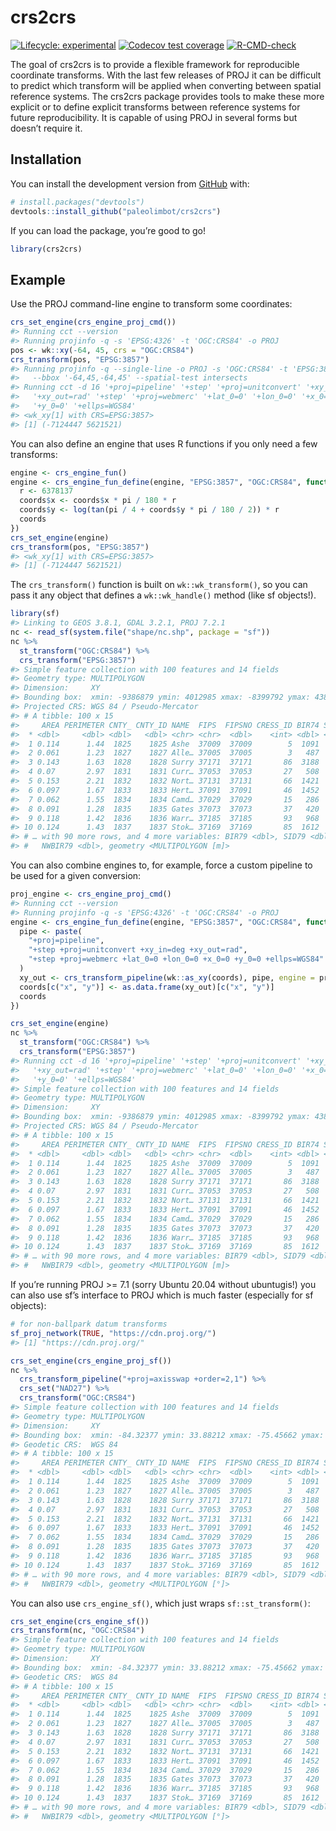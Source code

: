 
<!-- README.md is generated from README.Rmd. Please edit that file -->

# crs2crs

<!-- badges: start -->

[![Lifecycle:
experimental](https://img.shields.io/badge/lifecycle-experimental-orange.svg)](https://lifecycle.r-lib.org/articles/stages.html#experimental)
[![Codecov test
coverage](https://codecov.io/gh/paleolimbot/crs2crs/branch/master/graph/badge.svg)](https://codecov.io/gh/paleolimbot/crs2crs?branch=master)
[![R-CMD-check](https://github.com/paleolimbot/crs2crs/workflows/R-CMD-check/badge.svg)](https://github.com/paleolimbot/crs2crs/actions)
<!-- badges: end -->

The goal of crs2crs is to provide a flexible framework for reproducible
coordinate transforms. With the last few releases of PROJ it can be
difficult to predict which transform will be applied when converting
between spatial reference systems. The crs2crs package provides tools to
make these more explicit or to define explicit transforms between
reference systems for future reproducibility. It is capable of using
PROJ in several forms but doesn’t require it.

## Installation

You can install the development version from
[GitHub](https://github.com/) with:

``` r
# install.packages("devtools")
devtools::install_github("paleolimbot/crs2crs")
```

If you can load the package, you’re good to go!

``` r
library(crs2crs)
```

## Example

Use the PROJ command-line engine to transform some coordinates:

``` r
crs_set_engine(crs_engine_proj_cmd())
#> Running cct --version
#> Running projinfo -q -s 'EPSG:4326' -t 'OGC:CRS84' -o PROJ
pos <- wk::xy(-64, 45, crs = "OGC:CRS84")
crs_transform(pos, "EPSG:3857")
#> Running projinfo -q --single-line -o PROJ -s 'OGC:CRS84' -t 'EPSG:3857' \
#>   --bbox '-64,45,-64,45' --spatial-test intersects
#> Running cct -d 16 '+proj=pipeline' '+step' '+proj=unitconvert' '+xy_in=deg' \
#>   '+xy_out=rad' '+step' '+proj=webmerc' '+lat_0=0' '+lon_0=0' '+x_0=0' \
#>   '+y_0=0' '+ellps=WGS84'
#> <wk_xy[1] with CRS=EPSG:3857>
#> [1] (-7124447 5621521)
```

You can also define an engine that uses R functions if you only need a
few transforms:

``` r
engine <- crs_engine_fun()
engine <- crs_engine_fun_define(engine, "EPSG:3857", "OGC:CRS84", function(coords) {
  r <- 6378137
  coords$x <- coords$x * pi / 180 * r
  coords$y <- log(tan(pi / 4 + coords$y * pi / 180 / 2)) * r
  coords
})
crs_set_engine(engine)
crs_transform(pos, "EPSG:3857")
#> <wk_xy[1] with CRS=EPSG:3857>
#> [1] (-7124447 5621521)
```

The `crs_transform()` function is built on `wk::wk_transform()`, so you
can pass it any object that defines a `wk::wk_handle()` method (like sf
objects!).

``` r
library(sf)
#> Linking to GEOS 3.8.1, GDAL 3.2.1, PROJ 7.2.1
nc <- read_sf(system.file("shape/nc.shp", package = "sf"))
nc %>% 
  st_transform("OGC:CRS84") %>% 
  crs_transform("EPSG:3857")
#> Simple feature collection with 100 features and 14 fields
#> Geometry type: MULTIPOLYGON
#> Dimension:     XY
#> Bounding box:  xmin: -9386879 ymin: 4012985 xmax: -8399792 ymax: 4382074
#> Projected CRS: WGS 84 / Pseudo-Mercator
#> # A tibble: 100 x 15
#>     AREA PERIMETER CNTY_ CNTY_ID NAME  FIPS  FIPSNO CRESS_ID BIR74 SID74 NWBIR74
#>  * <dbl>     <dbl> <dbl>   <dbl> <chr> <chr>  <dbl>    <int> <dbl> <dbl>   <dbl>
#>  1 0.114      1.44  1825    1825 Ashe  37009  37009        5  1091     1      10
#>  2 0.061      1.23  1827    1827 Alle… 37005  37005        3   487     0      10
#>  3 0.143      1.63  1828    1828 Surry 37171  37171       86  3188     5     208
#>  4 0.07       2.97  1831    1831 Curr… 37053  37053       27   508     1     123
#>  5 0.153      2.21  1832    1832 Nort… 37131  37131       66  1421     9    1066
#>  6 0.097      1.67  1833    1833 Hert… 37091  37091       46  1452     7     954
#>  7 0.062      1.55  1834    1834 Camd… 37029  37029       15   286     0     115
#>  8 0.091      1.28  1835    1835 Gates 37073  37073       37   420     0     254
#>  9 0.118      1.42  1836    1836 Warr… 37185  37185       93   968     4     748
#> 10 0.124      1.43  1837    1837 Stok… 37169  37169       85  1612     1     160
#> # … with 90 more rows, and 4 more variables: BIR79 <dbl>, SID79 <dbl>,
#> #   NWBIR79 <dbl>, geometry <MULTIPOLYGON [m]>
```

You can also combine engines to, for example, force a custom pipeline to
be used for a given conversion:

``` r
proj_engine <- crs_engine_proj_cmd()
#> Running cct --version
#> Running projinfo -q -s 'EPSG:4326' -t 'OGC:CRS84' -o PROJ
engine <- crs_engine_fun_define(engine, "EPSG:3857", "OGC:CRS84", function(coords) {
  pipe <- paste(
    "+proj=pipeline",
    "+step +proj=unitconvert +xy_in=deg +xy_out=rad",
    "+step +proj=webmerc +lat_0=0 +lon_0=0 +x_0=0 +y_0=0 +ellps=WGS84"
  )
  xy_out <- crs_transform_pipeline(wk::as_xy(coords), pipe, engine = proj_engine)
  coords[c("x", "y")] <- as.data.frame(xy_out)[c("x", "y")]
  coords
})

crs_set_engine(engine)
nc %>%
  st_transform("OGC:CRS84") %>% 
  crs_transform("EPSG:3857")
#> Running cct -d 16 '+proj=pipeline' '+step' '+proj=unitconvert' '+xy_in=deg' \
#>   '+xy_out=rad' '+step' '+proj=webmerc' '+lat_0=0' '+lon_0=0' '+x_0=0' \
#>   '+y_0=0' '+ellps=WGS84'
#> Simple feature collection with 100 features and 14 fields
#> Geometry type: MULTIPOLYGON
#> Dimension:     XY
#> Bounding box:  xmin: -9386879 ymin: 4012985 xmax: -8399792 ymax: 4382074
#> Projected CRS: WGS 84 / Pseudo-Mercator
#> # A tibble: 100 x 15
#>     AREA PERIMETER CNTY_ CNTY_ID NAME  FIPS  FIPSNO CRESS_ID BIR74 SID74 NWBIR74
#>  * <dbl>     <dbl> <dbl>   <dbl> <chr> <chr>  <dbl>    <int> <dbl> <dbl>   <dbl>
#>  1 0.114      1.44  1825    1825 Ashe  37009  37009        5  1091     1      10
#>  2 0.061      1.23  1827    1827 Alle… 37005  37005        3   487     0      10
#>  3 0.143      1.63  1828    1828 Surry 37171  37171       86  3188     5     208
#>  4 0.07       2.97  1831    1831 Curr… 37053  37053       27   508     1     123
#>  5 0.153      2.21  1832    1832 Nort… 37131  37131       66  1421     9    1066
#>  6 0.097      1.67  1833    1833 Hert… 37091  37091       46  1452     7     954
#>  7 0.062      1.55  1834    1834 Camd… 37029  37029       15   286     0     115
#>  8 0.091      1.28  1835    1835 Gates 37073  37073       37   420     0     254
#>  9 0.118      1.42  1836    1836 Warr… 37185  37185       93   968     4     748
#> 10 0.124      1.43  1837    1837 Stok… 37169  37169       85  1612     1     160
#> # … with 90 more rows, and 4 more variables: BIR79 <dbl>, SID79 <dbl>,
#> #   NWBIR79 <dbl>, geometry <MULTIPOLYGON [m]>
```

If you’re running PROJ &gt;= 7.1 (sorry Ubuntu 20.04 without ubuntugis!)
you can also use sf’s interface to PROJ which is much faster (especially
for sf objects):

``` r
# for non-ballpark datum transforms
sf_proj_network(TRUE, "https://cdn.proj.org/")
#> [1] "https://cdn.proj.org/"

crs_set_engine(crs_engine_proj_sf())
nc %>%
  crs_transform_pipeline("+proj=axisswap +order=2,1") %>% 
  crs_set("NAD27") %>% 
  crs_transform("OGC:CRS84")
#> Simple feature collection with 100 features and 14 fields
#> Geometry type: MULTIPOLYGON
#> Dimension:     XY
#> Bounding box:  xmin: -84.32377 ymin: 33.88212 xmax: -75.45662 ymax: 36.58973
#> Geodetic CRS:  WGS 84
#> # A tibble: 100 x 15
#>     AREA PERIMETER CNTY_ CNTY_ID NAME  FIPS  FIPSNO CRESS_ID BIR74 SID74 NWBIR74
#>  * <dbl>     <dbl> <dbl>   <dbl> <chr> <chr>  <dbl>    <int> <dbl> <dbl>   <dbl>
#>  1 0.114      1.44  1825    1825 Ashe  37009  37009        5  1091     1      10
#>  2 0.061      1.23  1827    1827 Alle… 37005  37005        3   487     0      10
#>  3 0.143      1.63  1828    1828 Surry 37171  37171       86  3188     5     208
#>  4 0.07       2.97  1831    1831 Curr… 37053  37053       27   508     1     123
#>  5 0.153      2.21  1832    1832 Nort… 37131  37131       66  1421     9    1066
#>  6 0.097      1.67  1833    1833 Hert… 37091  37091       46  1452     7     954
#>  7 0.062      1.55  1834    1834 Camd… 37029  37029       15   286     0     115
#>  8 0.091      1.28  1835    1835 Gates 37073  37073       37   420     0     254
#>  9 0.118      1.42  1836    1836 Warr… 37185  37185       93   968     4     748
#> 10 0.124      1.43  1837    1837 Stok… 37169  37169       85  1612     1     160
#> # … with 90 more rows, and 4 more variables: BIR79 <dbl>, SID79 <dbl>,
#> #   NWBIR79 <dbl>, geometry <MULTIPOLYGON [°]>
```

You can also use `crs_engine_sf()`, which just wraps
`sf::st_transform()`:

``` r
crs_set_engine(crs_engine_sf())
crs_transform(nc, "OGC:CRS84")
#> Simple feature collection with 100 features and 14 fields
#> Geometry type: MULTIPOLYGON
#> Dimension:     XY
#> Bounding box:  xmin: -84.32377 ymin: 33.88212 xmax: -75.45662 ymax: 36.58973
#> Geodetic CRS:  WGS 84
#> # A tibble: 100 x 15
#>     AREA PERIMETER CNTY_ CNTY_ID NAME  FIPS  FIPSNO CRESS_ID BIR74 SID74 NWBIR74
#>  * <dbl>     <dbl> <dbl>   <dbl> <chr> <chr>  <dbl>    <int> <dbl> <dbl>   <dbl>
#>  1 0.114      1.44  1825    1825 Ashe  37009  37009        5  1091     1      10
#>  2 0.061      1.23  1827    1827 Alle… 37005  37005        3   487     0      10
#>  3 0.143      1.63  1828    1828 Surry 37171  37171       86  3188     5     208
#>  4 0.07       2.97  1831    1831 Curr… 37053  37053       27   508     1     123
#>  5 0.153      2.21  1832    1832 Nort… 37131  37131       66  1421     9    1066
#>  6 0.097      1.67  1833    1833 Hert… 37091  37091       46  1452     7     954
#>  7 0.062      1.55  1834    1834 Camd… 37029  37029       15   286     0     115
#>  8 0.091      1.28  1835    1835 Gates 37073  37073       37   420     0     254
#>  9 0.118      1.42  1836    1836 Warr… 37185  37185       93   968     4     748
#> 10 0.124      1.43  1837    1837 Stok… 37169  37169       85  1612     1     160
#> # … with 90 more rows, and 4 more variables: BIR79 <dbl>, SID79 <dbl>,
#> #   NWBIR79 <dbl>, geometry <MULTIPOLYGON [°]>
```
